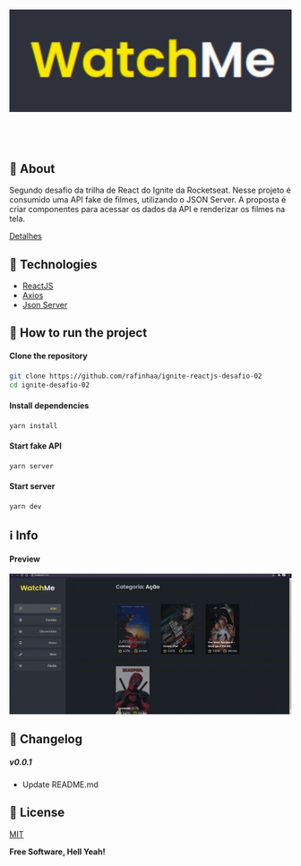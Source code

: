 <h4 align="center">
    <h1 align="center">
      <img alt="Logo" title="Logo" src="docs/images/logo.svg" />
    </h1>
    <br><br>
</h4>

## 🔖 About
Segundo desafio da trilha de React do Ignite da Rocketseat. Nesse  projeto é consumido uma API fake de filmes, utilizando o JSON Server.
A proposta é criar componentes para acessar os dados da API e renderizar os filmes na tela.

[Detalhes](docs/ABOUT.md)

## 🚀 Technologies
- [ReactJS](https://pt-br.reactjs.org/)
- [Axios](https://github.com/axios/axios)
- [Json Server](https://www.npmjs.com/package/json-server)

## 🏁 How to run the project
#### Clone the repository
```bash
git clone https://github.com/rafinhaa/ignite-reactjs-desafio-02
cd ignite-desafio-02
```

#### Install dependencies
```bash
yarn install
```

#### Start fake API
```bash
yarn server
```

#### Start server
```bash
yarn dev
```

## ℹ️ Info
#### Preview
![Watch the video](docs/videos/demo.gif)

## 📄 Changelog
##### v0.0.1
- Update README.md

## 📝 License
[MIT](LICENSE.txt)

**Free Software, Hell Yeah!**
